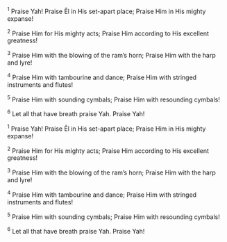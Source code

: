 <sup>1</sup> Praise Yah! Praise Ĕl in His set-apart place; Praise Him in His mighty expanse!

<sup>2</sup> Praise Him for His mighty acts; Praise Him according to His excellent greatness!

<sup>3</sup> Praise Him with the blowing of the ram’s horn; Praise Him with the harp and lyre!

<sup>4</sup> Praise Him with tambourine and dance; Praise Him with stringed instruments and flutes!

<sup>5</sup> Praise Him with sounding cymbals; Praise Him with resounding cymbals!

<sup>6</sup> Let all that have breath praise Yah. Praise Yah!

<sup>1</sup> Praise Yah! Praise Ĕl in His set-apart place; Praise Him in His mighty expanse!

<sup>2</sup> Praise Him for His mighty acts; Praise Him according to His excellent greatness!

<sup>3</sup> Praise Him with the blowing of the ram’s horn; Praise Him with the harp and lyre!

<sup>4</sup> Praise Him with tambourine and dance; Praise Him with stringed instruments and flutes!

<sup>5</sup> Praise Him with sounding cymbals; Praise Him with resounding cymbals!

<sup>6</sup> Let all that have breath praise Yah. Praise Yah!

